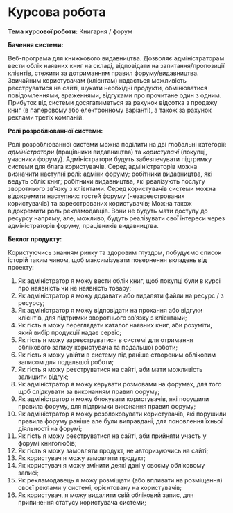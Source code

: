 # Курсова робота

<strong>Тема курсової роботи:</strong> Книгарня / форум

<strong>Бачення системи:</strong> <p>Веб-програма для книжкового видавництва. Дозволяє адміністраторам вести облік наявних книг на складі, відповідати на запитання/пропозиції клієнтів, стежити за дотриманням правил форуму/видавництва. Звичайним користувачам (клієнтам) надається можливість реєструватися на сайті, шукати необхідні продукти, обмінюватися повідомленнями, враженнями, відгуками про прочитане один з одним. Прибуток від системи досягатиметься за рахунок відсотка з продажу книг (в паперовому або електронному варіанті), а також за рахунок реклами третіх компаній.</p>

<strong>Ролі розроблюванної системи:</strong> <p>Ролі розроблюванної системи можна поділити на дві глобальні категорії: <i>адміністратори</i> (працівники видавництва) та <i>користувачі</i> (покупці, учасники форуму). Адміністратори будуть забезпечувати підтримку системи для блага користувачів. Серед адміністраторів можна визначити наступні ролі: адміни форуму; робітники видавництва, які ведуть облік книг; робітники видавництва, які реалізують послугу зворотнього зв’язку з клієнтами. Серед користувачів системи можна відокремити наступних: гостей форуму (незареєстрованих користувачів) та зареєстрованих користувачів; Можна також відокремити роль рекламодавців. Вони не будуть мати доступу до ресурсу напряму, але, можливо, будуть реалізувати свої інтереси через адміністраторів форуму, працівників видавництва.</p>

<strong>Беклог продукту:</strong> <p>Користуючись знанням ринку та здоровим глуздом, побудуємо список історій таким чином, щоб максимізувати повернення вкладень від проекту:</p>

<ol>
<li>Як адміністратор я можу вести облік книг, щоб покупці були в курсі про наявність чи не наявність товару;</li>
<li>Як адміністратор я можу додавати або видаляти файли на ресурс / з ресурсу;</li>
<li>Як адміністратор я можу відповідати на прохання або відгуки клієнтів, для підтримки зворотнього зв’язку з клієнтами;</li>
<li>Як гість я можу переглядати каталог наявних книг, аби розуміти, який вибір продукції надає сервіс;</li>
<li>Як гість я можу зареєструватися в системі для отримання облікового запису користувача та подальшої роботи;</li>
<li>Як гість я можу увійти в систему під раніше створеним обліковим записом для подальшої роботи;</li>
<li>Як гість я можу реєструватися на сайті, аби мати можливість залишити відгук;</li>
<li>Як адміністратор я можу керувати розмовами на форумах, для того щоб слідкувати за виконанням правил форуму;</li>
<li>Як адміністратор я можу блокувати користувачів, які порушили правила форуму, для підтримки виконання правил форуму;</li>
<li>Як адміністратор я можу розблоковувати користувачів, які порушили правила форуму раніше але були виправдані, для поновлення їхньої діяльності на форумі;</li>
<li>Як гість я можу реєструватися на сайті, аби прийняти участь у форумі книголюбів;</li>
<li>Як гість я можу замовляти продукт, не авторизуючись на сайті;</li>
<li>Як користувач я можу замовляти продукт;</li>
<li>Як користувач я можу змінити деякі дані у своєму обліковому записі;</li>
<li>Як рекламодавець я можу розміщати (або впливати на розміщення) своєї реклами у системі, орієнтовану на користувачів;</li>
<li>Як користувач, я можу видалити свій обліковий запис, для припинення статусу користувача системи;</li>
</ol>
